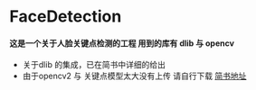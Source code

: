 # FaceDetection
#### 这是一个关于人脸关键点检测的工程 用到的库有 dlib 与 opencv
-  关于dlib 的集成，已在简书中详细的给出
- 由于opencv2 与 关键点模型太大没有上传 请自行下载  [简书地址](https://www.jianshu.com/p/c4b6f51d6768)
